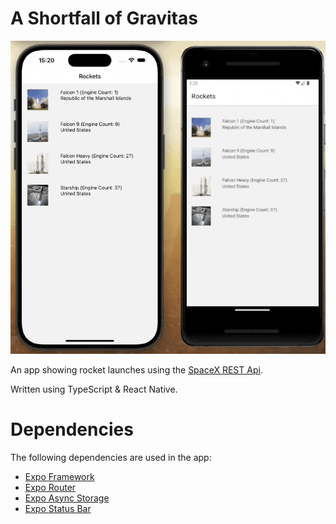 # A Shortfall of Gravitas

![A Shortfall of Gravitas App Screen](/repo-images/AppScreen.gif)

An app showing rocket launches using the [SpaceX REST Api](https://github.com/r-spacex/SpaceX-API). 

Written using TypeScript & React Native.

# Dependencies

The following dependencies are used in the app:

- [Expo Framework](https://expo.dev/)
- [Expo Router](https://docs.expo.dev/router/introduction/)
- [Expo Async Storage](https://docs.expo.dev/versions/latest/sdk/async-storage/)
- [Expo Status Bar](https://docs.expo.dev/versions/latest/sdk/status-bar/)